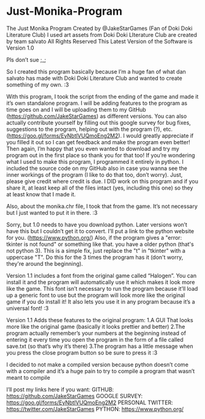 # Just-Monika-Program
The Just Monika Program
Created by @JakeStarGames (Fan of Doki Doki Literature Club)
I used art assets from Doki Doki LIterature Club are created by team salvato
All Rights Reserved
This Latest Version of the Software is Version 1.0

Pls don’t sue ;_;

So I created this program basically because I’m a huge fan of what dan salvato has made with Doki Doki Literature Club and wanted to create something of my own. :3

With this program, I took the script from the ending of the game and made it it’s own standalone program. 
I will be adding features to the program as time goes on and I will be uploading them to my GitHub (https://github.com/JakeStarGames) as different versions. 
You can also actually contribute yourself by filling out this google survey for bug fixes, suggestions to the program, helping out with the program (?), etc. (https://goo.gl/forms/EyNbtlVUQmoEng2M2). 
I would greatly appreciate if you filled it out so I can get feedback and make the program even better! Then again, I’m happy that you even wanted to download and try my program out in the first place so thank you for that too! 
If you’re wondering what I used to make this program, I programmed it entirely in python. I included the source code on my GitHub also in case you wanna see the inner workings of the program (I like to do that too, don’t worry). 
Just, please give credit where credit is due. I DID work on this program and if you share it, at least keep all of the files intact (yes, including this one) so they at least know that I made it.

Also, about the monika.chr file, I took that from the game. It’s not necessary but I just wanted to put it in there. :3

Sorry, but 1.0 needs to have you download python. Later versions won’t have this but I couldn’t get it to convert. I’ll put a link to the python website for you. (https://www.python.org/)
Also, if the program gives a "error: tkinter is not found" or something like that. you have a older python (that's not python 3). This is a simple fix, just replace the "t" in "tkinter" with a uppercase "T". Do this for the 3 times the program has it (don't worry, they're around the beginning).

Version 1.1 includes a font from the original game called “Halogen”. You can install it and the program will automatically use it which makes it look more like the game. This font isn’t necessary to run the program because it’ll load up a generic font to use but the program will look more like the original game if you do install it! It also lets you use it in any program because it’s a universal font! :3

Version 1.1 Adds these features to the original program:
1.A GUI That looks more like the original game (basically it looks prettier and better)
2.The program actually remember’s your numbers at the beginning instead of entering it every time you open the program in the form of a file called save.txt (so that’s why it’s there)
3.The program has a little message when you press the close program button so be sure to press it :3

I decided to not make a compiled version because python doesn’t come with a compiler and it’s a huge pain to try to compile a program that wasn’t meant to compile

I’ll post my links here if you want:
GITHUB: https://github.com/JakeStarGames
GOOGLE SURVEY: https://goo.gl/forms/EyNbtlVUQmoEng2M2
PERSONAL TWITTER: https://twitter.com/JakeStarGames
PYTHON: https://www.python.org/
